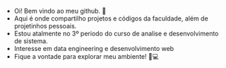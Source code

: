 - Oi! Bem vindo ao meu github. 🩷
- Aqui é onde compartilho projetos e códigos da faculdade, além de projetinhos pessoais.
- Estou atalmente no 3º periodo do curso de analise e desenvolvimento de sistema.
- Interesse em data engineering e desenvolvimento web
- Fique a vontade para explorar meu ambiente! 🥰💻
  
